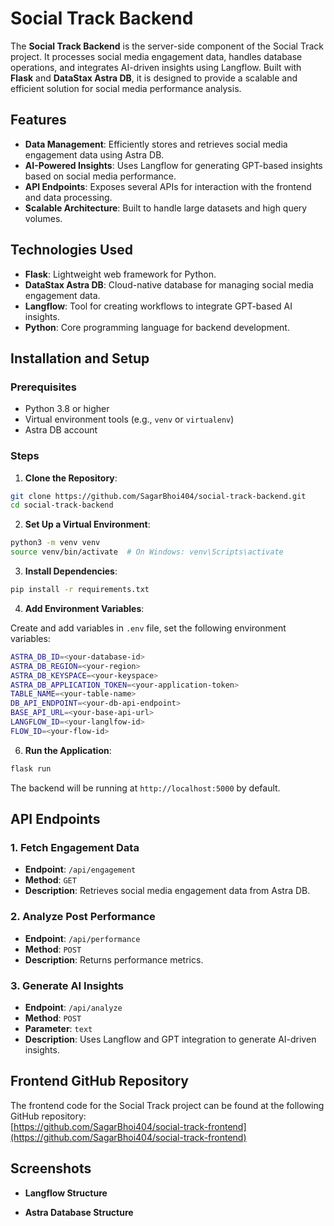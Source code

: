 # Social Track Backend

The **Social Track Backend** is the server-side component of the Social Track project. It processes social media engagement data, handles database operations, and integrates AI-driven insights using Langflow. Built with **Flask** and **DataStax Astra DB**, it is designed to provide a scalable and efficient solution for social media performance analysis.

## Features

- **Data Management**: Efficiently stores and retrieves social media engagement data using Astra DB.
- **AI-Powered Insights**: Uses Langflow for generating GPT-based insights based on social media performance.
- **API Endpoints**: Exposes several APIs for interaction with the frontend and data processing.
- **Scalable Architecture**: Built to handle large datasets and high query volumes.

## Technologies Used

- **Flask**: Lightweight web framework for Python.
- **DataStax Astra DB**: Cloud-native database for managing social media engagement data.
- **Langflow**: Tool for creating workflows to integrate GPT-based AI insights.
- **Python**: Core programming language for backend development.

## Installation and Setup

### Prerequisites

- Python 3.8 or higher
- Virtual environment tools (e.g., `venv` or `virtualenv`)
- Astra DB account

### Steps

1. **Clone the Repository**:

```bash
git clone https://github.com/SagarBhoi404/social-track-backend.git
cd social-track-backend
```

2. **Set Up a Virtual Environment**:

```bash
python3 -m venv venv
source venv/bin/activate  # On Windows: venv\Scripts\activate
```

3. **Install Dependencies**:

```bash
pip install -r requirements.txt
```


4. **Add Environment Variables**:

Create and add variables in `.env` file, set the following environment variables:

```bash
ASTRA_DB_ID=<your-database-id>
ASTRA_DB_REGION=<your-region>
ASTRA_DB_KEYSPACE=<your-keyspace>
ASTRA_DB_APPLICATION_TOKEN=<your-application-token>
TABLE_NAME=<your-table-name>
DB_API_ENDPOINT=<your-db-api-endpoint>
BASE_API_URL=<your-base-api-url>
LANGFLOW_ID=<your-langlfow-id>
FLOW_ID=<your-flow-id>
```

6. **Run the Application**:

```bash
flask run
```

The backend will be running at `http://localhost:5000` by default.


## API Endpoints

### 1. Fetch Engagement Data
- **Endpoint**: `/api/engagement`
- **Method**: `GET`
- **Description**: Retrieves social media engagement data from Astra DB.

### 2. Analyze Post Performance
- **Endpoint**: `/api/performance`
- **Method**: `POST`
- **Description**: Returns performance metrics.

### 3. Generate AI Insights
- **Endpoint**: `/api/analyze`
- **Method**: `POST`
- **Parameter**: `text`
- **Description**: Uses Langflow and GPT integration to generate AI-driven insights.

## Frontend GitHub Repository

The frontend code for the Social Track project can be found at the following GitHub repository:  
[https://github.com/SagarBhoi404/social-track-frontend](https://github.com/SagarBhoi404/social-track-frontend)

## Screenshots
- **Langflow Structure**

- **Astra Database Structure**